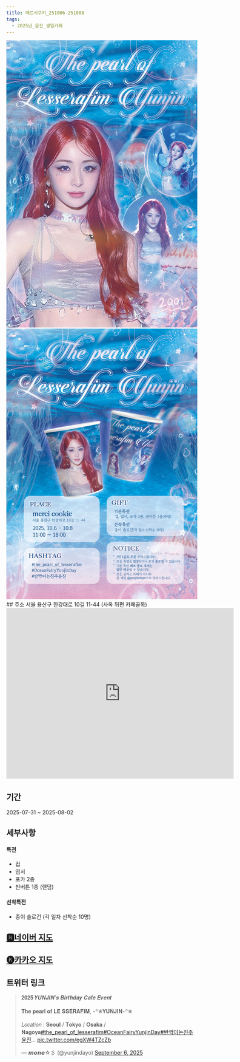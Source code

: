 ```yaml
---
title: 메르시쿠키_251006-251008
tags:
  - 2025년_윤진_생일카페
---
```


<img src="/assets/G0KJRFtaUAAJe5K.jpg"/>
<img src="/assets/G0KJRFebMAAckIJ.jpg"/>
## 주소
서울 용산구 한강대로 10길 11-44
(사옥 뒤편 카페골목)

<iframe src="https://www.google.com/maps/embed?pb=!1m18!1m12!1m3!1d3164.2970242445344!2d126.96219851335364!3d37.52449502641797!2m3!1f0!2f0!3f0!3m2!1i1024!2i768!4f13.1!3m3!1m2!1s0x357ca1f81d1d2b03%3A0xdee19b689f66935!2z7ISc7Jq47Yq567OE7IucIOyaqeyCsOq1rCDtlZzqsJXrjIDroZwxMOq4uCAxMS00NA!5e0!3m2!1sko!2skr!4v1741355839140!5m2!1sko!2skr" width="600" height="450" style="border:0;" allowfullscreen="" loading="lazy" referrerpolicy="no-referrer-when-downgrade"></iframe>

## 기간
2025-07-31 ~ 2025-08-02

## 세부사항
#### 특전
- 컵
- 엽서
- 포카 2종
- 핀버튼 1종 (랜덤)
#### 선착특전
- 종이 슬로건 (각 일자 선착순 10명)


## [🅽네이버 지도](https://naver.me/FZ2iSiKQ)
## [🅚카카오 지도](https://place.map.kakao.com/1963030939)
## 트위터 링크
<blockquote class="twitter-tweet"><p lang="en" dir="ltr">𝟐𝟎𝟐𝟓 𝒀𝑼𝑵𝑱𝑰𝑵’𝒔 𝑩𝒊𝒓𝒕𝒉𝒅𝒂𝒚 𝑪𝒂𝒇𝒆́ 𝑬𝒗𝒆𝒏𝒕 <br><br>𝐓𝐡𝐞 𝐩𝐞𝐚𝐫𝐥 𝐨𝐟 𝐋𝐄 𝐒𝐒𝐄𝐑𝐀𝐅𝐈𝐌, ⋆꙳✮𝐘𝐔𝐍𝐉𝐈𝐍⋆꙳✮<br><br>𝐿𝑜𝑐𝑎𝑡𝑖𝑜𝑛 : 𝐒𝐞𝐨𝐮𝐥 / 𝐓𝐨𝐤𝐲𝐨 / 𝐎𝐬𝐚𝐤𝐚 / 𝐍𝐚𝐠𝐨𝐲𝐚<a href="https://twitter.com/hashtag/the_pearl_of_lesserafim?src=hash&amp;ref_src=twsrc%5Etfw">#the_pearl_of_lesserafim</a><a href="https://twitter.com/hashtag/OceanFairyYunjinDay?src=hash&amp;ref_src=twsrc%5Etfw">#OceanFairyYunjinDay</a><a href="https://twitter.com/hashtag/%EB%B0%98%EC%A7%9D%EC%9D%B4%EB%8A%94%EC%A7%84%EC%A3%BC%EC%9C%A4%EC%A7%84?src=hash&amp;ref_src=twsrc%5Etfw">#반짝이는진주윤진</a>… <a href="https://t.co/egXW4TZcZb">pic.twitter.com/egXW4TZcZb</a></p>&mdash; 𝙢𝙤𝙣𝙚☆彡 (@yunjindayo) <a href="https://twitter.com/yunjindayo/status/1964285042307551686?ref_src=twsrc%5Etfw">September 6, 2025</a></blockquote> <script async src="https://platform.twitter.com/widgets.js" charset="utf-8"></script>


